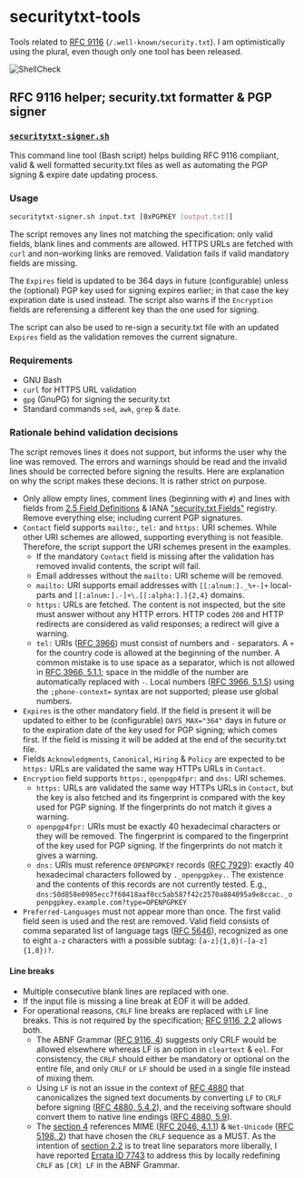 # securitytxt-tools

Tools related to [RFC 9116][1] (`/.well-known/security.txt`). I am
optimistically using the plural, even though only one tool has been released.

![ShellCheck](https://github.com/oh2fih/securitytxt-tools/workflows/ShellCheck/badge.svg)

## RFC 9116 helper; security.txt formatter & PGP signer

### [`securitytxt-signer.sh`](securitytxt-signer.sh)

This command line tool (Bash script) helps building RFC 9116 compliant, valid
& well formatted security.txt files as well as automating the PGP signing &
expire date updating process.

### Usage

```bash
securitytxt-signer.sh input.txt [0xPGPKEY [output.txt]]
```

The script removes any lines not matching the specification: only valid fields,
blank lines and comments are allowed. HTTPS URLs are fetched with `curl` and
non-working links are removed. Validation fails if valid mandatory fields are
missing.

The `Expires` field is updated to be 364 days in future (configurable) unless
the (optional) PGP key used for signing expires earlier; in that case the key
expiration date is used instead. The script also warns if the `Encryption`
fields are referensing a different key than the one used for signing.

The script can also be used to re-sign a security.txt file with an updated
`Expires` field as the validation removes the current signature.

### Requirements

- GNU Bash
- `curl` for HTTPS URL validation
- `gpg` (GnuPG) for signing the security.txt
- Standard commands `sed`, `awk`, `grep` & `date`.

### Rationale behind validation decisions

The script removes lines it does not support, but informs the user why the line
was removed. The errors and warnings should be read and the invalid lines should
be corrected before signing the results. Here are explanation on why the script
makes these decions. It is rather strict on purpose.

- Only allow empty lines, comment lines (beginning with `#`) and lines with
  fields from [2.5 Field Definitions][2] & IANA ["security.txt Fields"][3]
  registry. Remove everything else; including current PGP signatures.
- `Contact` field supports `mailto:`, `tel:` and `https:` URI schemes. While
  other URI schemes are allowed, supporting everything is not feasible.
  Therefore, the script support the URI schemes present in the examples.
  - If the mandatory `Contact` field is missing after the validation has
    removed invalid contents, the script will fail.
  - Email addresses without the `mailto:` URI scheme will be removed.
  - `mailto:` URI supports email addresses with `[[:alnum:]._%+-]+`
    local-parts and `[[:alnum:].-]+\.[[:alpha:].]{2,4}` domains.
  - `https:` URLs are fetched. The content is not inspected, but the site must
    answer without any HTTP errors. HTTP codes `200` and HTTP redirects are
    considered as valid responses; a redirect will give a warning.
  - `tel:` URIs ([RFC 3966][4]) must consist of numbers and `-` separators.
    A `+` for the country code is allowed at the beginning of the number.
    A common mistake is to use space as a separator, which is not allowed in
    [RFC 3966, 5.1.1][5]; space in the middle of the number are automatically
    replaced with `-`. Local numbers ([RFC 3966, 5.1.5][6]) using the
    `;phone-context=` syntax are not supported; please use global numbers.
- `Expires` is the other mandatory field. If the field is present it will be
   updated to either to be (configurable) `DAYS_MAX="364"` days in future or to
   the expiration date of the key used for PGP signing; which comes first. If
   the field is missing it will be added at the end of the security.txt file.
- Fields `Acknowledgments`, `Canonical`, `Hiring` & `Policy` are expected to be
   `https:` URLs are validated the same way HTTPs URLs in `Contact`.
- `Encryption` field supports `https:`, `openpgp4fpr:` and `dns:` URI schemes.
  - `https:` URLs are validated the same way HTTPs URLs in `Contact`, but the
    key is also fetched and its fingerprint is compared with the key used for
    PGP signing. If the fingerprints do not match it gives a warning.
  - `openpgp4fpr:` URIs must be exactly 40 hexadecimal characters or they will
    be removed. The fingerprint is compared to the fingerprint of the key used
    for PGP signing. If the fingerprints do not match it gives a warning.
  - `dns:` URIs must reference `OPENPGPKEY` records ([RFC 7929][7]): exactly 40
    hexadecimal characters followed by `._openpgpkey.`. The existence and the
    contents of this records are not currently tested. E.g.,
    `dns:50d858e0985ecc7f60418aaf0cc5ab587f42c2570a884095a9e8ccac._openpgpkey.example.com?type=OPENPGPKEY`
- `Preferred-Languages` must not appear more than once. The first valid field
  seen is used and the rest are removed. Valid field consists of comma
  separated list of language tags ([RFC 5646][8]), recognized as one to eight
  `a-z` characters with a possible subtag: `[a-z]{1,8}(-[a-z]{1,8})?`.

#### Line breaks

- Multiple consecutive blank lines are replaced with one.
- If the input file is missing a line break at EOF it will be added.
- For operational reasons, `CRLF` line breaks are replaced with `LF` line
  breaks. This is not required by the specification; [RFC 9116, 2.2][9] allows
  both.
  - The ABNF Grammar ([RFC 9116, 4][10]) suggests only CRLF would be allowed
    elsewhere whereas LF is an option in `cleartext` & `eol`. For consistency,
    the `CRLF` should either be mandatory or optional on the entire file, and
    only `CRLF` or `LF` should be used in a single file instead of mixing them.
  - Using `LF` is not an issue in the context of [RFC 4880][11] that
    canonicalizes the signed text documents by converting `LF` to `CRLF` before
    signing ([RFC 4880, 5.4.2][12]), and the receiving software should convert
    them to native line endings ([RFC 4880, 5.9][13]).
  - The [section 4][10] references MIME ([RFC 2046, 4.1.1][14]) & `Net-Unicode`
    ([RFC 5198, 2][15]) that have chosen the `CRLF` sequence as a MUST. As the
    intention of [section 2.2][9] is to treat line separators more liberally,
    I have reported [Errata ID 7743][16] to address this by locally redefining
    `CRLF` as `[CR] LF` in the ABNF Grammar.

[1]: https://www.rfc-editor.org/rfc/rfc9116
[2]: https://www.rfc-editor.org/rfc/rfc9116#section-2.5
[3]: https://www.iana.org/assignments/security-txt-fields/security-txt-fields.xhtml
[4]: https://www.rfc-editor.org/rfc/rfc3966
[5]: https://www.rfc-editor.org/rfc/rfc3966#section-5.1.1
[6]: https://www.rfc-editor.org/rfc/rfc3966#section-5.1.5
[7]: https://www.rfc-editor.org/rfc/rfc7929
[8]: https://www.rfc-editor.org/rfc/rfc5646
[9]: https://www.rfc-editor.org/rfc/rfc9116#section-2.2
[10]: https://www.rfc-editor.org/rfc/rfc9116#section-4
[11]: https://www.rfc-editor.org/rfc/rfc4880.html
[12]: https://www.rfc-editor.org/rfc/rfc4880.html#section-5.2.4
[13]: https://www.rfc-editor.org/rfc/rfc4880.html#section-5.9
[14]: https://www.rfc-editor.org/rfc/rfc2046#section-4.1.1
[15]: https://www.rfc-editor.org/rfc/rfc5198#section-2
[16]: https://www.rfc-editor.org/errata/eid7743
